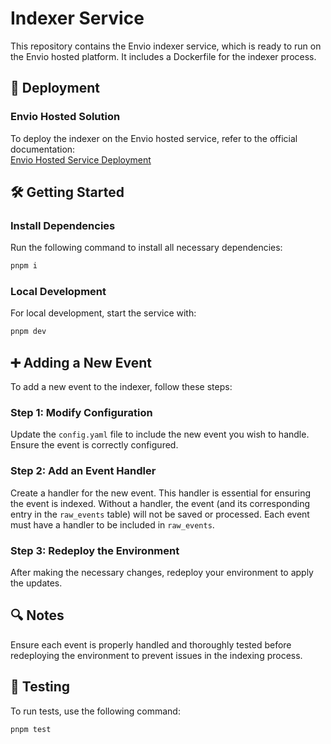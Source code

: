 # Indexer Service

This repository contains the Envio indexer service, which is ready to run on the Envio hosted platform. It includes a Dockerfile for the indexer process.

## 🚀 Deployment

### Envio Hosted Solution

To deploy the indexer on the Envio hosted service, refer to the official documentation:  
[Envio Hosted Service Deployment](https://docs.envio.dev/docs/HyperIndex/hosted-service-deployment)

## 🛠 Getting Started

### Install Dependencies

Run the following command to install all necessary dependencies:

```bash
pnpm i
```

### Local Development

For local development, start the service with:

```bash
pnpm dev
```

## ➕ Adding a New Event

To add a new event to the indexer, follow these steps:

### Step 1: Modify Configuration

Update the `config.yaml` file to include the new event you wish to handle. Ensure the event is correctly configured.

### Step 2: Add an Event Handler

Create a handler for the new event. This handler is essential for ensuring the event is indexed. Without a handler, the event (and its corresponding entry in the `raw_events` table) will not be saved or processed. Each event must have a handler to be included in `raw_events`.

### Step 3: Redeploy the Environment

After making the necessary changes, redeploy your environment to apply the updates.

## 🔍 Notes

Ensure each event is properly handled and thoroughly tested before redeploying the environment to prevent issues in the indexing process.

## 🧪 Testing

To run tests, use the following command:

```bash
pnpm test
```
